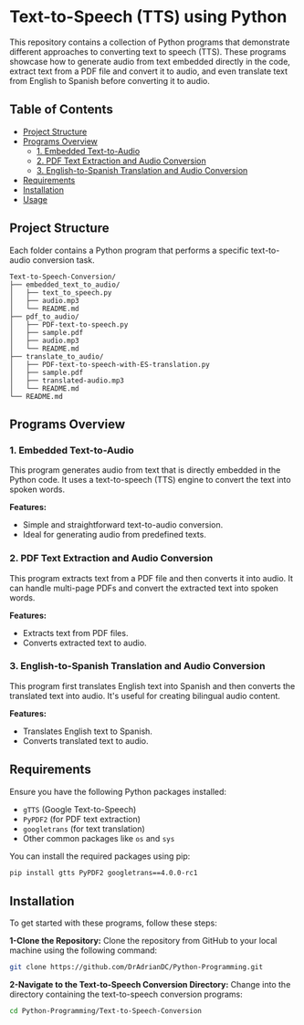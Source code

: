 # Text-to-Speech (TTS) using Python


This repository contains a collection of Python programs that demonstrate different approaches to converting text to speech (TTS). These programs showcase how to generate audio from text embedded directly in the code, extract text from a PDF file and convert it to audio, and even translate text from English to Spanish before converting it to audio.


## Table of Contents

- [Project Structure](#project-structure)
- [Programs Overview](#programs-overview)
  - [1. Embedded Text-to-Audio](#1-embedded-text-to-audio)
  - [2. PDF Text Extraction and Audio Conversion](#2-pdf-text-extraction-and-audio-conversion)
  - [3. English-to-Spanish Translation and Audio Conversion](#3-english-to-spanish-translation-and-audio-conversion)
- [Requirements](#requirements)
- [Installation](#installation)
- [Usage](#usage)

## Project Structure

Each folder contains a Python program that performs a specific text-to-audio conversion task.


```plaintext
Text-to-Speech-Conversion/
├── embedded_text_to_audio/
│   ├── text_to_speech.py
│   ├── audio.mp3
│   └── README.md 
├── pdf_to_audio/
│   ├── PDF-text-to-speech.py
│   ├── sample.pdf
│   ├── audio.mp3
│   └── README.md 
├── translate_to_audio/
│   ├── PDF-text-to-speech-with-ES-translation.py
│   ├── sample.pdf
│   ├── translated-audio.mp3
│   └── README.md 
└── README.md
```

## Programs Overview

### 1. Embedded Text-to-Audio

This program generates audio from text that is directly embedded in the Python code. It uses a text-to-speech (TTS) engine to convert the text into spoken words.

**Features:**
- Simple and straightforward text-to-audio conversion.
- Ideal for generating audio from predefined texts.

### 2. PDF Text Extraction and Audio Conversion

This program extracts text from a PDF file and then converts it into audio. It can handle multi-page PDFs and convert the extracted text into spoken words.

**Features:**
- Extracts text from PDF files.
- Converts extracted text to audio.

### 3. English-to-Spanish Translation and Audio Conversion

This program first translates English text into Spanish and then converts the translated text into audio. It's useful for creating bilingual audio content.

**Features:**
- Translates English text to Spanish.
- Converts translated text to audio.


## Requirements

Ensure you have the following Python packages installed:

- `gTTS` (Google Text-to-Speech)
- `PyPDF2` (for PDF text extraction)
- `googletrans` (for text translation)
- Other common packages like `os` and `sys`

You can install the required packages using pip:

```bash
pip install gtts PyPDF2 googletrans==4.0.0-rc1
```

## Installation

To get started with these programs, follow these steps:

**1-Clone the Repository:** Clone the repository from GitHub to your local machine using the following command:
```bash
git clone https://github.com/DrAdrianDC/Python-Programming.git
```
**2-Navigate to the Text-to-Speech Conversion Directory:** Change into the directory containing the text-to-speech conversion programs:
```bash
cd Python-Programming/Text-to-Speech-Conversion
```

